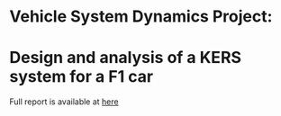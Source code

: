 # Vehicle System Dynamics Project: 
# Design and analysis of a KERS system for a F1 car

Full report is available at [here](VSDProject/Report/Main.tex)
